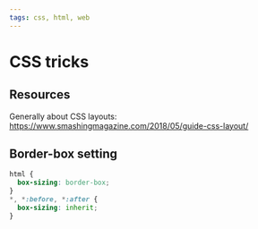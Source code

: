 ```yaml
---
tags: css, html, web
---
```


# CSS tricks

## Resources

Generally about CSS layouts: https://www.smashingmagazine.com/2018/05/guide-css-layout/

## Border-box setting

```css
html {
  box-sizing: border-box;
}
*, *:before, *:after {
  box-sizing: inherit;
}
```